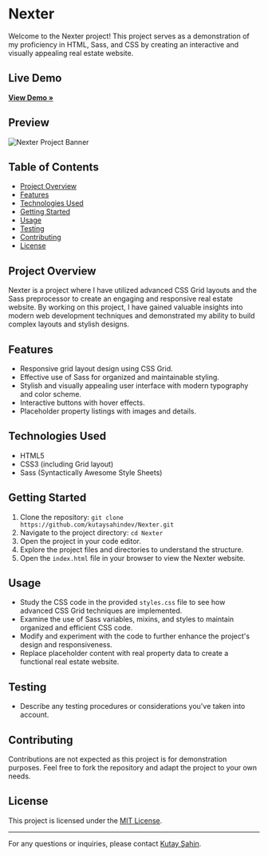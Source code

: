 # Nexter

Welcome to the Nexter project! This project serves as a demonstration of my proficiency in HTML, Sass, and CSS by creating an interactive and visually appealing real estate website.

## Live Demo
<a href="https://kutaysahindev.github.io/Nexter/" target="_blank"><strong>View Demo »</strong></a>

## Preview
![Nexter Project Banner](https://github.com/kutaysahindev/Nexter/assets/79334889/a0cf9fb6-3e59-4a4c-888f-04bfd767f506)

## Table of Contents

- [Project Overview](#project-overview)
- [Features](#features)
- [Technologies Used](#technologies-used)
- [Getting Started](#getting-started)
- [Usage](#usage)
- [Testing](#testing)
- [Contributing](#contributing)
- [License](#license)

## Project Overview

Nexter is a project where I have utilized advanced CSS Grid layouts and the Sass preprocessor to create an engaging and responsive real estate website. By working on this project, I have gained valuable insights into modern web development techniques and demonstrated my ability to build complex layouts and stylish designs.

## Features

- Responsive grid layout design using CSS Grid.
- Effective use of Sass for organized and maintainable styling.
- Stylish and visually appealing user interface with modern typography and color scheme.
- Interactive buttons with hover effects.
- Placeholder property listings with images and details.

## Technologies Used

- HTML5
- CSS3 (including Grid layout)
- Sass (Syntactically Awesome Style Sheets)

## Getting Started

1. Clone the repository: `git clone https://github.com/kutaysahindev/Nexter.git`
2. Navigate to the project directory: `cd Nexter`
3. Open the project in your code editor.
4. Explore the project files and directories to understand the structure.
5. Open the `index.html` file in your browser to view the Nexter website.

## Usage

- Study the CSS code in the provided `styles.css` file to see how advanced CSS Grid techniques are implemented.
- Examine the use of Sass variables, mixins, and styles to maintain organized and efficient CSS code.
- Modify and experiment with the code to further enhance the project's design and responsiveness.
- Replace placeholder content with real property data to create a functional real estate website.

## Testing

- Describe any testing procedures or considerations you've taken into account.

## Contributing

Contributions are not expected as this project is for demonstration purposes. Feel free to fork the repository and adapt the project to your own needs.

## License

This project is licensed under the [MIT License](LICENSE).

---
For any questions or inquiries, please contact [Kutay Şahin](mailto:sahinkutay.ie@gmail.com).
